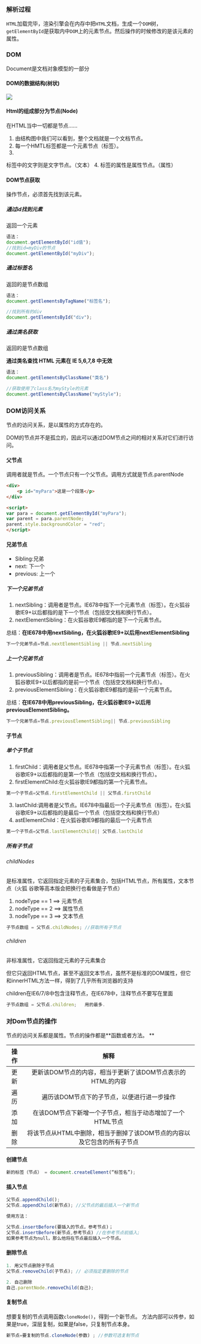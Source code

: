 ### 解析过程

`HTML`加载完毕，渲染引擎会在内存中把`HTML`文档，生成一个`DOM`树，`getElementById`是获取内中`DOM`上的元素节点。然后操作的时候修改的是该元素的属性。

### DOM
Document是文档对象模型的一部分

#### DOM的数据结构(树状)

![](/assets/DOM数据结构图.png)

#### Html的组成部分为节点(Node)
在HTML当中一切都是节点……  

1. 由结构图中我们可以看到，整个文档就是一个文档节点。
2. 每一个HMTL标签都是一个元素节点（标签）。
3. 标签中的文字则是文字节点。（文本）
4. 标签的属性是属性节点。（属性）

#### DOM节点获取

操作节点，必须首先找到该元素。

##### 通过id找到元素
返回一个元素

```js
语法：
document.getElementById("id值");
//找到id=myDiv的节点
document.getElementById("myDiv");
``` 

##### 通过标签名 
返回的是节点数组
 
```js
语法：
document.getElementsByTagName("标签名");

//找到所有的div
document.getElementsById("div");
``` 

##### 通过类名获取  
返回的是节点数组

**通过类名查找 HTML 元素在 IE 5,6,7,8 中无效**

```js
语法：
document.getElementsByClassName("类名")

//获取使用了class名为myStyle的元素
document.getElementsByClassName("myStyle");
```

### DOM访问关系
节点的访问关系，是以属性的方式存在的。  

DOM的节点并不是孤立的，因此可以通过DOM节点之间的相对关系对它们进行访问。

#### 父节点
调用者就是节点。一个节点只有一个父节点。调用方式就是节点.parentNode

```html
<div>
    <p id="myPara">这是一个段落</p>
</div>

<script>
var para = document.getElementById("myPara");
var parent = para.parentNode;
parent.style.backgroundColor = "red";
</script>
```

#### 兄弟节点
* Sibling:兄弟
* next: 下一个
* previous: 上一个

##### 下一个兄弟节点
1. nextSibling：调用者是节点。IE678中指下一个元素节点（标签）。在火狐谷歌IE9+以后都指的是下一个节点（包括空文档和换行节点）。
2. nextElementSibling：在火狐谷歌IE9都指的是下一个元素节点。

总结：**在IE678中用nextSibling，在火狐谷歌IE9+以后用nextElementSibling**

```js
下一个兄弟节点=节点.nextElementSibling || 节点.nextSibling
```

##### 上一个兄弟节点
1. previousSibling：调用者是节点。IE678中指前一个元素节点（标签）。在火狐谷歌IE9+以后都指的是前一个节点（包括空文档和换行节点）。
2. previousElementSibling：在火狐谷歌IE9都指的是前一个元素节点。

总结：**在IE678中用previousSibling，在火狐谷歌IE9+以后用previousElementSibling。**

```js
下一个兄弟节点=节点.previousElementSibling|| 节点.previousSibling
```

#### 子节点
##### 单个子节点
1. firstChild：调用者是父节点。IE678中指第一个子元素节点（标签）。在火狐谷歌IE9+以后都指的是第一个节点（包括空文档和换行节点）。
2. firstElementChild:在火狐谷歌IE9都指的第一个元素节点。

 ```js
 第一个子节点=父节点.firstElementChild || 父节点.firstChild
 ```
 
3. lastChild:调用者是父节点。IE678中指最后一个子元素节点（标签）。在火狐谷歌IE9+以后都指的是最后一个节点（包括空文档和换行节点）
4. astElementChild：在火狐谷歌IE9都指的最后一个元素节点

 ```js
 第一个子节点=父节点.lastElementChild|| 父节点.lastChild
 ```
 
##### 所有子节点
###### childNodes
是标准属性，它返回指定元素的子元素集合，包括HTML节点，所有属性，文本节点（火狐 谷歌等高本版会把换行也看做是子节点）

1. nodeType == 1  ==> 元素节点
2. nodeType == 2  ==> 属性节点
3. nodeType == 3  ==> 文本节点

```js
子节点数组 = 父节点.childNodes; //获取所有子节点
```

###### children
非标准属性，它返回指定元素的子元素集合

但它只返回HTML节点，甚至不返回文本节点，虽然不是标准的DOM属性，但它和innerHTML方法一样，得到了几乎所有浏览器的支持

children在IE6/7/8中包含注释节点，在IE678中，注释节点不要写在里面

```js
子节点数组 = 父节点.children;   用的最多.
```

### 对Dom节点的操作
节点的访问关系都是属性。节点的操作都是**函数或者方法。**

| 操作 | 解释 |
| :---: | :---: |
| 更新 | 更新该DOM节点的内容，相当于更新了该DOM节点表示的HTML的内容 |
| 遍历 | 遍历该DOM节点下的子节点，以便进行进一步操作 |
| 添加 | 在该DOM节点下新增一个子节点，相当于动态增加了一个HTML节点 |
| 删除 | 将该节点从HTML中删除，相当于删掉了该DOM节点的内容以及它包含的所有子节点 |


#### 创建节点
```js
新的标签（节点） = document.createElement(“标签名”);
```

#### 插入节点
```js
父节点.appendChild();
父节点.appendChild(新节点); //父节点的最后插入一个新节点使用方法：

父节点.insertBefore(要插入的节点，参考节点)；
父节点.insertBefore(新节点,参考节点) //在参考节点前插入;
如果参考节点为null，那么他将在节点最后插入一个节点。
```

#### 删除节点
```js
1. 用父节点删除子节点
父节点.removeChild(子节点); // 必须指定要删除的节点

2. 自己删除
自己.parentNode.removeChild(自己);
```

#### 复制节点
想要复制的节点调用函数`cloneNode()`，得到一个新节点。 方法内部可以传参，如果是true，深层复制，如果是false，只复制节点本身。

```js
新节点=要复制的节点.cloneNode(参数) ; //参数可选复制节点
```